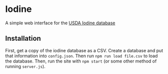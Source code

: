 # Iodine
A simple web interface for the [USDA Iodine database](https://www.ars.usda.gov/northeast-area/beltsville-md-bhnrc/beltsville-human-nutrition-research-center/methods-and-application-of-food-composition-laboratory/mafcl-site-pages/iodine/)

## Installation
First, get a copy of the iodine database as a CSV. Create a database and put that information into `config.json`. Then run `npm run load file.csv` to load the database.
Then, run the site with `npm start` (or some other method of running `server.js`).
